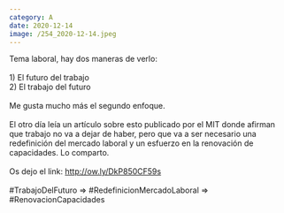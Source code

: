 ```yaml
--- 
category: A 
date: 2020-12-14 
image: /254_2020-12-14.jpeg 
--- 
```


Tema laboral, hay dos maneras de verlo:<br><br>1) El futuro del trabajo<br>2) El trabajo del futuro<br><br>Me gusta mucho más el segundo enfoque. <br><br>El otro día leía un artículo sobre esto publicado por el MIT donde afirman que trabajo no va a dejar de haber, pero que va a ser necesario una redefinición del mercado laboral y un esfuerzo en la renovación de capacidades. Lo comparto. <br><br>Os dejo el link:  http://ow.ly/DkP850CF59s <br><br>#TrabajoDelFuturo => #RedefinicionMercadoLaboral => #RenovacionCapacidades